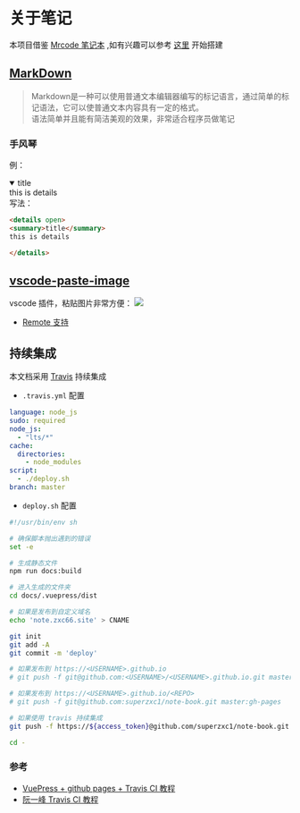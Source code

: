 # 关于笔记
本项目借鉴 [Mrcode 笔记本](https://zq99299.github.io/note-book/) ,如有兴趣可以参考 [这里](https://zq99299.github.io/note-book/introduce/vue-press.html#%E5%88%9D%E4%BD%93%E9%AA%8C) 开始搭建  


## [MarkDown](https://zh.wikipedia.org/wiki/Markdown)
> Markdown是一种可以使用普通文本编辑器编写的标记语言，通过简单的标记语法，它可以使普通文本内容具有一定的格式。  
语法简单并且能有简洁美观的效果，非常适合程序员做笔记

### 手风琴
例：  
<details open>
<summary>title</summary>
this is details

</details>
写法：

```html
<details open>
<summary>title</summary>
this is details

</details>
```

## [vscode-paste-image](https://github.com/mushanshitiancai/vscode-paste-image)
vscode 插件，粘贴图片非常方便：
![](https://raw.githubusercontent.com/mushanshitiancai/vscode-paste-image/master/res/vscode-paste-image.gif)

- [Remote 支持](https://github.com/mushanshitiancai/vscode-paste-image/issues/44)

## 持续集成
本文档采用 [Travis](https://www.travis-ci.org/) 持续集成

- `.travis.yml` 配置
```yml
language: node_js
sudo: required
node_js:
  - "lts/*"
cache:
  directories:
    - node_modules
script:
  - ./deploy.sh
branch: master
```

- `deploy.sh` 配置
```sh
#!/usr/bin/env sh

# 确保脚本抛出遇到的错误
set -e

# 生成静态文件
npm run docs:build

# 进入生成的文件夹
cd docs/.vuepress/dist

# 如果是发布到自定义域名
echo 'note.zxc66.site' > CNAME

git init
git add -A
git commit -m 'deploy'

# 如果发布到 https://<USERNAME>.github.io
# git push -f git@github.com:<USERNAME>/<USERNAME>.github.io.git master

# 如果发布到 https://<USERNAME>.github.io/<REPO>
# git push -f git@github.com:superzxc1/note-book.git master:gh-pages

# 如果使用 travis 持续集成
git push -f https://${access_token}@github.com/superzxc1/note-book.git master:gh-pages

cd -
```
### 参考
- [VuePress + github pages + Travis CI 教程](https://www.jianshu.com/p/a7435b8bc8bc)
- [阮一峰 Travis CI 教程](http://www.ruanyifeng.com/blog/2017/12/travis_ci_tutorial.html)